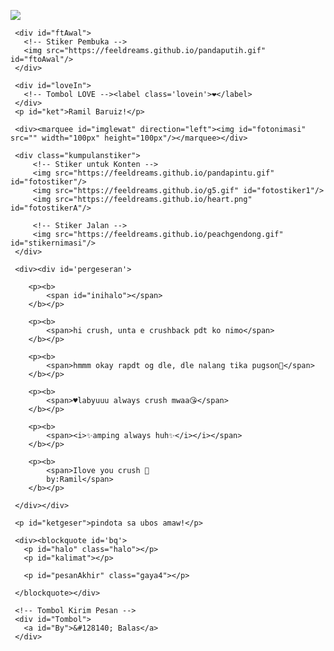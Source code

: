 <!DOCTYPE html>
<html>
<meta charset='UTF-8'/><meta content='width=device-width, initial-scale=1, user-scalable=1, minimum-scale=1, maximum-scale=5' name='viewport'/><meta content='IE=edge' http-equiv='X-UA-Compatible'/>
  
  <link rel="preconnect" href="https://fonts.googleapis.com">
  <link rel="preconnect" href="https://fonts.gstatic.com" crossorigin>
  <link href="https://fonts.googleapis.com/css2?family=Lato:wght@400;700&display=swap" rel="stylesheet">
  <link href="https://fonts.googleapis.com/css2?family=Sono:wght@600&display=swap" rel="stylesheet">
  <link href="https://fonts.googleapis.com/css2?family=Nerko+One&display=swap" rel="stylesheet">

  <script src="https://cdn.jsdelivr.net/npm/sweetalert2@11.0.19/dist/sweetalert2.all.min.js"></script>
  <script src="https://unpkg.com/typeit@8.7.0/dist/index.umd.js"></script><!--<link href="https://feeldreams.github.io/thisyou/style.css" rel="stylesheet" type="text/css" />-->
  <script src="https://kit.fontawesome.com/4f3ce16e3e.js" crossorigin="anonymous"></script>
  
<head>
<title>Script HTML buat Kamu</title>
<link rel="icon" type="image/x-icon" href="https://www.palingit.com/favicon.ico">
<meta name="description" content="HTML Replit Coding">
<!-- 
  Made with love by Rayys!
  
     Blog: https://PalingIT.com
     Instagram: @rayyarrr
     TikTok: @rayy4r
     Email: rayyar0703@gmail.com
     
  Thanks to all <3
-->
</head>
<style>
:root {
--warna-bg: rgba(0, 0, 0, .3); 
--tombol-teks: #fff;
--tombol-bingkai: #fff;
--bingkai: 18px;
--bingkai-kiri: 1.3px solid var(--tombol-bingkai);
--bingkai-kanan: 1.3px solid var(--tombol-bingkai);
--gaya-font: 'Lato', sans-serif;
--gaya-font2: 'Sono', sans-serif;
--gaya-font3: 'Nerko One', cursive;
}
@keyframes fanim {0% {background-position: 0% 0%;}25% {background-position: 100% 100%;} 50% {background-position: 0% 100%;} 75% {background-position: 50% 50%;} 100% {background-position: 0% 0%;}}
body{background-color:#000;font-family:var(--gaya-font);padding: 20px 25px;-webkit-user-select: none; -ms-user-select: none; user-select: none;} a{text-decoration:none;}
body::before{content:"\00A9  Rayys | PalingIT";color:white;opacity:.05;font-size:10px;position:fixed;bottom:25px;right:25px;z-index:2}
#bodyblur{opacity:.3;position:fixed;top:0;left:0;right:0;bottom:0;background:rgba(0,0,0,.3);transition:all 1s ease;} 
#wallpaper{width:100%;height:100%;transform: scale(2);transition:all 1.7s ease;}
#beneranblur{position:fixed;top:0;left:0;right:0;bottom:0;background:rgba(0,0,0,.3);-webkit-backdrop-filter:blur(0px); backdrop-filter:blur(0px);transition:all 3s ease;}

@keyframes jj{0%  {transform: scale(1.1);} 50% {transform: scale(1.2);} 100% {transform: scale(1.1);}}
@keyframes rts{from {transform:scale(.1);} to {transform:scale(1);}}
@keyframes rto{from {transform:scale(1);} to {transform:scale(1.1);}}
@keyframes aniopa{0% {transform: scale(1);} 50% {transform: scale(.75);} 100% {transform: scale(1);}}
@keyframes rtf{from {transform: rotate(0deg);} to {transform: rotate(360deg);}} @keyframes rt{from {transform: scale(.9);/* transform: rotate(-5deg); */} to {transform: scale(1);/* transform: rotate(5deg); */}}
@keyframes kont{0%  {left:-1px; top:-3px;} 50% {left:1px; top:3px;} 100% {left:-1px; top:-3px;}}

blockquote{position:absolute;opacity:0;visibility:hidden;margin-top:100px;/*background:var(--warna-bg);border: 1px solid rgba(255, 255, 255, 0.5);border-radius:var(--bingkai);box-shadow: rgba(255,255,255, 0.3) 0px 7px 29px 0px;*/transform: scale(.1);transition:all .7s ease;margin-top:120px;margin-left:0;margin-right:0;color:var(--tombol-teks);text-shadow: 0px 2px 2px rgba(0, 0, 0, .8);/*backdrop-filter:blur(2px);*/}
blockquote{width:400px;text-align:center;line-height:1.3em;padding:0}
/*blockquote::before{content:attr(data-text);opacity:.7;font-family: sans-serif;position:absolute;left:8px;top:8px;min-width:15px;font-size:16px;text-align:center}*/
blockquote p{font-size:15px;font-weight:400;line-height:1.5em;transition:all .5s ease;margin-left:25px;margin-right:25px}
blockquote > .gaya4{font-family:var(--gaya-font3);font-size:18px !important;font-weight:400;}
blockquote > .gaya3{font-size:17px;font-weight:700;text-align:center}
blockquote > .gaya2{font-size:15px;font-weight:400}
blockquote > #pesan6, blockquote > #pesan7{text-align:center}
blockquote > #pesanAkhir2, blockquote > #pesanAkhir3{font-family:var(--gaya-font3);font-size:18px !important;}
blockquote > #pesanAkhir, blockquote > #pesanAkhir2, blockquote > #pesanAkhir3{text-align:center;position: absolute;opacity:0;transform: scale(.1);}
blockquote p:not(#halo, #opsL, #kalimat, #pesan3, .gaya2, .gaya4){display:none;}
blockquote > #opsL{text-align:right;font-size:12px;font-weight:400;line-height:0;margin-top:24px;color:white;opacity:0;}

#pergeseran{position:absolute;margin-top:120px;opacity:0;visibility:hidden;transform:scale(0);transition:all 1s ease;display:flex;flex-wrap:nowrap;align-items:flex-start;justify-content:flex-start;max-width:500px;padding:0 20px; overflow-y:hidden;overflow-x:hidden;scroll-behavior:smooth;scroll-snap-type:x mandatory; -ms-overflow-style:none;-webkit-overflow-scrolling:touch}
#pergeseran p{background:var(--warna-bg);color:white;text-shadow: 0px 2px 2px rgba(0, 0, 0, .8);border:1px solid #fefefeba;border-radius:15px;padding:8px;display:flex;flex-wrap:nowrap;text-align:center;line-height:1.4em;align-items:center;justify-content:center;flex-shrink:0; width:90%;height:80px;margin:0 15px 0 0; scroll-snap-align:center}
#pergeseran > *:last-child{margin-right:0} #pergeseran:after{content:'';display:block;flex-shrink:0; align-self:stretch;padding-left:20px}
#pergeseran p b{display:block;}
#pergeseran p b span{font-size:15px;font-weight:700;}
#pergeseran p b img{width:80px;height:80px;margin-bottom:20px;}
#fotolove{border-radius:50%;transition:all .3s ease;} #fotolove:hover{transform: scale(.8);}

#Tombol{position:relative;opacity:0;margin:0;display:flex;align-items:left;list-style:none;transform: scale(.1);transition:all 1s ease;}
#Tombol a{cursor:pointer;display:inline-flex;align-items:center; margin:0;margin:12px 0 12px 0;transition:all .2s ease;padding:10px;outline:0;border: .7px solid #fefefeba;border-radius:15px;line-height:15px;background:rgba(0,0,0,.2);color:var(--tombol-teks);font-size:13px;font-weight:700;white-space:nowrap;overflow:hidden;box-shadow: rgba(255,255,255, 0.3) 0px 7px 29px 0px;z-index:1}
#Bn{margin:12px 0 12px 12px !important}

#Content{animation-name:none;animation-duration: 3s;animation-iteration-count: infinite;position:relative;opacity:0;margin-top:50px;width:100%;height:180px;transition:all .7s ease;}
#Content > *{display:flex;align-items:center;text-align:center;justify-content:center;margin-top:1px;}
.kumpulanstiker > img{display:none;background: rgba(255, 255, 255, 0.7);box-shadow: 0 4px 30px rgba(255,255,255, 0.3);backdrop-filter: blur(5px);-webkit-backdrop-filter: blur(5px);border: 1px solid rgba(255, 255, 255, 0.3);border-radius: 10%;padding:10px;width:85px;height:85px;margin-top:20px;}
#ftAwal > img{width:130px;height:130px;margin-bottom:50px;}
#fotostiker{opacity:.1;transition:all 1s ease;transform: scale(.1);}
#imglewat{margin:30px 0;opacity:0;max-width:520px;height:100px;position:absolute;transition:all 1s ease;}

.halo{text-align:center;font-size:17px !important;position:relative;margin-bottom:20px} 
.halo.gaya2{font-family:var(--gaya-font2);font-size:24px !important;margin-top:20px !important;}
.halo.sty3{position:absolute !important;font-size:14px !important;font-weight:400 !important;margin:30px 20px !important;}

#fotolove img{transition:all .5s ease;width:75px;height:75px;padding:0;background:none}
#loveIn img{display:inline-flex;background:none;width:130px;height:130px;transition:all .3s ease;} 
#ket, #ketgeser, .halo{text-shadow: 0px 2px 2px rgba(0, 0, 0, .8);font-size:17px;font-weight:700;color:white}
#ket{margin-top:15px !important;font-size:12px;font-weight:400;opacity:.8}
#ketgeser{position:absolute;margin-top:25px;font-size:13px;font-weight:700;transform:scale(0);opacity:0;transition:all .7s ease;}

@keyframes leaves {0% {transform: scale(1.0);} 100% {transform: scale(.9);}}
/* #loveIn{animation: leaves .7s ease-in-out infinite alternate;-webkit-animation: leaves 1s ease-in-out infinite alternate;} */
.lovein{background:#fff;border-radius:50%;padding:10px;font-size:30px;display:flex;align-items:center;text-align:center;justify-content:center;transition:all .3s ease;}
.lovein:hover{transform: scale(.9);}

#kolombaru{position:absolute;opacity:0;display:flex;transform:scale(.1);transition:all 1s ease;align-items:center;text-align:center;justify-content:center;z-index:1;}
#kolombaru > li{margin:8px;padding:0;list-style-type: none;}
#kolombaru li{opacity:.8;display:flex;font-size:28px}
#kolombaru li:hover{opacity:.5;transform: scale(1.15);transition:all .3s ease;}

.kolomrange{padding:0 30px;background:none;position:absolute;opacity:0;transform: scale(0);z-index:1;display:none;transition:all 1s ease;align-items:center;}
.kolomrange .inirange{width:100%;height:40px;margin-right:15px;display:flex;align-items:center;text-align:center;justify-content:center;}
.kolomrange .inirange input{height:10px;width:100%;-webkit-appearance:none;outline:none;background:#f2f2f2;border-radius:25px;box-shadow:inset 0px 0px 4px rgba(0,0,0,0.2);}
.kolomrange .inirange input::-webkit-slider-thumb{-webkit-appearance:none;appearance:none;width:20px;height:20px;border-radius:50%;border:3px solid #006FFF;background:white;transition:all .2s ease;}
/*.kolomrange .inirange input::-webkit-slider-thumb:hover{border:5px solid #006FFF;}*/
.kolomrange .inivalue{color:white;font-size:18px}

.swal2-modal > *{font-size:16px;}
.swal2-title{line-height:1.3em;font-size:18px;font-weight:700;text-align:center;padding:15px 30px 0 30px;}
.swal2-timer-progress-bar-container > *{opacity:.7;background:#00B6FF;margin:0 2px}
.swal2-modal{background:#EAEAEA;box-shadow: 0 4px 30px rgba(255,255,255, 0.3);border: 1px solid rgba(255, 255, 255, 0.3);border-radius: 8px;max-width:330px;top:-40px;}
.swal2-styled.swal2-confirm, .swal2-styled.swal2-cancel{position: relative;background-color: #4839eb;color: #fff;border-radius:18px;z-index: 1;transition: all 0.2s;}

.fa-heart {opacity:.3;color:white;font-size: 20px;position: absolute;animation:  heartMove linear 1;top: -10vh;z-index: 0;}
@keyframes heartMove {0%{transform: translateY(-10vh) ;} 100%{transform: translateY(100vh) ;}}
.sembunyi, #pesanditolak > *, #kado2, #kado3{display:none !important}
</style>
<body>
	
   <!-- Ganti Audio di sini -->
   <audio src="https://feeldreams.github.io/everything.mp3" id="linkmp3" class="sembunyi"></audio>
   
   <div id="bodyblur">
     <!-- Wallpaper --><img src="https://feeldreams.github.io/nightin.jpeg" id="wallpaper"/>
   </div>
   
   <div id='Content'>

     <div id="ftAwal">
       <!-- Stiker Pembuka -->
       <img src="https://feeldreams.github.io/pandaputih.gif" id="ftoAwal"/>
     </div>

     <div id="loveIn">
       <!-- Tombol LOVE --><label class='lovein'>❤️</label>
     </div>
     <p id="ket">Ramil Baruiz!</p>

     <div><marquee id="imglewat" direction="left"><img id="fotonimasi" src="" width="100px" height="100px"/></marquee></div>
     
     <div class="kumpulanstiker">
         <!-- Stiker untuk Konten -->
         <img src="https://feeldreams.github.io/pandapintu.gif" id="fotostiker"/>
         <img src="https://feeldreams.github.io/g5.gif" id="fotostiker1"/>
         <img src="https://feeldreams.github.io/heart.png" id="fotostikerA"/>
       
         <!-- Stiker Jalan -->
         <img src="https://feeldreams.github.io/peachgendong.gif" id="stikernimasi"/>
     </div>
     
     <div><div id='pergeseran'>
     	
        <p><b>
	        <span id="inihalo"></span>
        </b></p>
        
        <p><b>
	        <span>hi crush, unta e crushback pdt ko nimo</span>
        </b></p>

        <p><b>
	        <span>hmmm okay rapdt og dle, dle nalang tika pugson🙂</span>
        </b></p>

        <p><b>
	        <span>♥️labyuuu always crush mwaa😘</span>
        </b></p>

        <p><b>
	        <span><i>✨amping always huh✨</i></i></span>
        </b></p>
        
        <p><b>
	        <span>Ilove you crush 🤍 
	        by:Ramil</span>
        </b></p>
       
     </div></div>

     <p id="ketgeser">pindota sa ubos amaw!</p>

     <div><blockquote id='bq'>
       <p id="halo" class="halo"></p>
       <p id="kalimat"></p>
       
       <p id="pesanAkhir" class="gaya4"></p>
       
     </blockquote></div>
     
     <!-- Tombol Kirim Pesan -->
     <div id="Tombol">
       <a id="By">&#128140; Balas</a>
     </div>

   </div>

<!-- Jangan Edit Bagian Ini --><script>
  const body = document.querySelector("body");const swalst = Swal.mixin({timer: 2500, allowOutsideClick: false, showConfirmButton: false, timerProgressBar: true, imageHeight: 90,}); audio = new Audio('' + linkmp3.src); fotonimasi.src=stikernimasi.src;ftganti=0;fungsi=0;fungsiAwal=0;deffotostiker=fotostiker.src;function berjatuhan() {const heart = document.createElement("div"); heart.className = "fas fa-heart"; heart.style.left = (Math.random() * 90)+"vw"; heart.style.animationDuration = (Math.random()*3)+2+"s"; body.appendChild(heart);} setInterval(function name(params) {var heartArr = document.querySelectorAll(".fa-heart"); if (heartArr.length > 100) {heartArr[0].remove()}},100);Content.style = "opacity:1;margin-top:14vh"; const swals = Swal.mixin({allowOutsideClick: false, cancelButtonColor: '#FF0040', imageHeight: 80,}); 

  async function inipesan(){
       var { value: nama } = await swals.fire({
           title: 'kinsay pangalan nimo?', input: 'text',
       });
       if(nama && nama.length < 11){
         window.nama = nama;
         inihalo.innerHTML = "Hi, " + nama + " crush gdt tika✨";
         mulainama();
         } else {
           await swals.fire('Ups!', 'taronga ug butang sa imong pangalan');inipesan();
        }
        
  }

  async function menuju(){
    pesanwhatsapp = "Aaaaa lucuu bangetttt ><";
    await swals.fire('OK!', 'Kirim jawabannya ke WhatsApp aku, ya!', 'success');
    window.location = "https://api.whatsapp.com/send?phone=&text=" + pesanwhatsapp;
  }

  document.getElementById("loveIn").onclick = function() {
    if(fungsiAwal==0){
      audio.play();
      loveIn.style="transition:all .8s ease;transform:scale(15);opacity:0";
      ftAwal.style="opacity:0";
      wallpaper.style="transform: scale(1);";
      ket.style="display:none";
      fungsiAwal=1;setTimeout(initengahan,300);setTimeout(inipesan,400)
    }
  }
  
  totalPesan = 6; //Input total pesan (slide) di sini ya!
  aktigeser=0;thisgeser=1;
  document.getElementById("bodyblur").onclick = function() {
    if(aktigeser==1){
      document.getElementById('pergeseran').scrollLeft += 300;
      hsementara();
      /*if(thisgeser>totalPesan){
        wallpaper.style="transform: scale(2);";
        pergeseran.style = "position:relative;transition:all .7s ease;";
        setTimeout(aksiakhir,500);
      }*/
    }
  }
  function hsementara(){
    ketgeser.style="position:relative;";
    thisgeser+=1;aktigeser=0;setTimeout(munculkembali,500)
  }
  function munculkembali(){
    if(thisgeser<totalPesan){
      ketgeser.style="position:relative;transform:scale(1);opacity:.8";
      aktigeser=1;
    }
    if(thisgeser==totalPesan){aktigeser=2;}
  }
  
  document.getElementById("pergeseran").onclick = function() {
  	if(aktigeser==2){
  	   wallpaper.style="transform: scale(2);";
         pergeseran.style = "position:relative;transition:all .7s ease;";
         ftganti=12;fthilang();
         setTimeout(aksiakhir,300);
      }
  }

  function aksiakhir(){
    pergeseran.style="";ketgeser.style="";
    bqmuncul();
  }
  
  function initengahan(){
    ftAwal.style="display:none";loveIn.style="display:none";ket.style="display:none";
    Content.style = "opacity:1;margin-top:7vh";
  }
  
  async function mulainama() {
    /*fotostiker.style="display:inline-flex;";setTimeout(ftmuncul,100);*/
    setTimeout(pgmuncul,200);
  }
  
  function ftmuncul(){
    if(ftganti==0){fotostiker.src = deffotostiker;}
    if(ftganti==1){fotostiker.src = fotostiker1.src;}
    if(ftganti==2){fotostiker.src = fotostiker2.src;}
    if(ftganti==3){fotostiker.src = fotostiker3.src;}
    if(ftganti==4){fotostiker.src = fotostiker4.src;}
    if(ftganti==5){fotostiker.src = fotostiker5.src;}
    if(ftganti==6){fotostiker.src = fotostiker6.src;}
    if(ftganti==7){fotostiker.src = fotostiker7.src;}
    if(ftganti!=10){fotostiker.style="display:inline-flex;opacity:1;transform:scale(1)";}
    if(ftganti==11){fotostiker.src = fotostikerA2.src;}

    if(ftganti==10){fotostiker.src = fotostikerA.src;fotostiker.style="display:inline-flex;opacity:1;transform:scale(1);width:150px;height:150px;padding:none;background:none;box-shadow:none;border:none";}
  }
  function fthilang(){fotostiker.style="display:inline-flex;opacity:0;transition:all .7s ease;transform:scale(0)";if(ftganti<=11){setTimeout(ftmuncul,250)} if(ftganti>=12){wallpaper.style="opacity:.7;transform: scale(2);";}}
  function jjfoto(){fotostiker.style.animation="rto .8s infinite alternate";}
  
  function pgmuncul(){pergeseran.style="position:relative;margin-top:5vh;opacity:1;visibility:visible;transform:scale(1);";ftmuncul();setTimeout(munculkembali,500)}
  function bqmuncul(){bq.style = "position:relative;opacity:1;visibility:visible;transform: scale(1);margin-top:10px";wallpaper.style="transform: scale(2);";setTimeout(mulaiketik3,200);}
  function bqhilang(){wallpaper.style="transform: scale(2);";bodyblur.style="opacity:.3";bq.style = "position:relative;transition:all .7s ease;";}
  
  function tombol(){Tombol.style="opacity:1;transform: scale(1);";}
  
  document.getElementById("By").onclick = function() {
    if(fungsi==1){Tombol.style="";otomatis();setTimeout(aktipesan6,400);fungsi=0;} 
    if(fungsi==2){Tombol.style="";menuju();}
  }
 
  function befmulaiketik3(){
    setTimeout(mulaiketik3,1000);
    halo.innerHTML="Terakhir Nih 😆❤️";
    kolombaru.style="";wallpaper.style="transform: scale(1);";
  }

  function mulaiketik3(){
  halo.innerHTML="";
  halo.classList.add("gaya4");
  ftganti=10;ftmuncul();
  //StartMarqueeL();
  new TypeIt("#halo", {
  strings: ["i love uuuu ><"], startDelay: 50, speed: 50, cursor: false,
  afterComplete: function(){
    halo.style.animation="rto .8s infinite alternate";
    fotostiker.style.animation="rto .8s infinite alternate";
    setInterval(berjatuhan,300);
    //mulaiketikA();
  },}).go();
  }
  
  function mulaiketikA(){
  pesanAkhir.style="position:relative;opacity:1;visibility:visible;transform: scale(1)";
  new TypeIt("#pesanAkhir", {
  strings: ["❤️❤️❤️❤️❤️❤️❤️❤️"], startDelay: 100, speed: 50, cursor: false, deleteSpeed: 20, breakLines: false, waitUntilVisible: true, lifelike: true,
  afterComplete: function(){
        setInterval(berjatuhan,300);setTimeout(tombol,700);fungsi=2;
        pesanAkhir.style.animation="rto .8s infinite alternate";
  },}).go();
  }
  
  function otomatis(){halo.style.opacity="0"; kalimat.style="opacity:0"; setTimeout(otolanj,400);}
  function otolanj(){halo.style.opacity="1";kalimat.style="opacity:1";}

  function StartMarqueeL(){fotostiker.style="";imglewat.style="opacity:1;position:relative;";var marquee = document.getElementById ("imglewat");marquee.start();}
  function StopMarqueeL(){var marquee = document.getElementById ("imglewat");marquee.stop();}StopMarqueeL(); 

  const waktuSekarang = new Date().getHours();let ucapan;
  if(waktuSekarang < 10){ucapan = "Good Morning ";} 
  else if(waktuSekarang < 16){ucapan = "Selamat Siang ";}
  else if(waktuSekarang < 19){ucapan = "Selamat Sore ";}
  else{ucapan = "Good Night ";}
</script>
<!--<script src="https://feeldreams.github.io/thisyou/script.js"></script>-->
<!-- Sampai Sini -->
</body>
</html>
